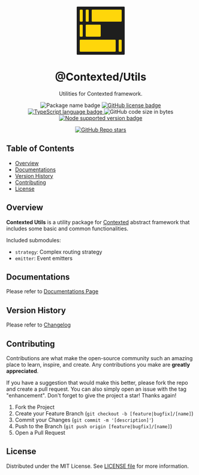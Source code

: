 <div align="center">
  <p>
    <img alt="Contexted Logo" width="128" src="https://raw.githubusercontent.com/contexted-js/brand/master/dark/main-fill.svg">
    <h1>@Contexted/Utils</h1>
  </p>
  <p>
  <p>
    Utilities for Contexted framework.
  </p>
  <p>
    <img alt="Package name badge" src="https://img.shields.io/github/package-json/name/contexted-js/utils">
    <a href="LICENSE">
      <img alt="GitHub license badge" src="https://img.shields.io/github/license/contexted-js/utils">
    </a>
    <a href="https://typescriptlang.org/">
      <img alt="TypeScript language badge" src="https://img.shields.io/badge/language-typescript-blue">
    </a>
    <img alt="GitHub code size in bytes" src="https://img.shields.io/github/languages/code-size/contexted-js/utils">
    <a href="https://nodejs.org/">
      <img alt="Node supported version badge" src="https://img.shields.io/node/v/@contexted/utils">
    </a>
  </p>
  <p>
    <a href="https://github.com/contexted-js/utils/stargazers">
      <img alt="GitHub Repo stars" src="https://img.shields.io/github/stars/contexted-js/utils?style=social">
    </a>
  </p>
</div>

## Table of Contents

-   [Overview](#overview)
-   [Documentations](#documentations)
-   [Version History](#version-history)
-   [Contributing](#contributing)
-   [License](#license)

## Overview

**Contexted Utils** is a utility package for [Contexted](https://github.com/contexted-js/core) abstract framework that includes some basic and common functionalities.

Included submodules:

-   `strategy`: Complex routing strategy
-   `emitter`: Event emitters

## Documentations

Please refer to [Documentations Page](docs/)

## Version History

Please refer to [Changelog](CHANGELOG.md)

## Contributing

Contributions are what make the open-source community such an amazing place to learn, inspire, and create. Any contributions you make are **greatly appreciated**.

If you have a suggestion that would make this better, please fork the repo and create a pull request. You can also simply open an issue with the tag "enhancement".
Don't forget to give the project a star! Thanks again!

1. Fork the Project
2. Create your Feature Branch (`git checkout -b [feature|bugfix]/[name]`)
3. Commit your Changes (`git commit -m '[description]'`)
4. Push to the Branch (`git push origin [feature|bugfix]/[name]`)
5. Open a Pull Request

## License

Distributed under the MIT License. See [LICENSE file](LICENSE) for more information.
